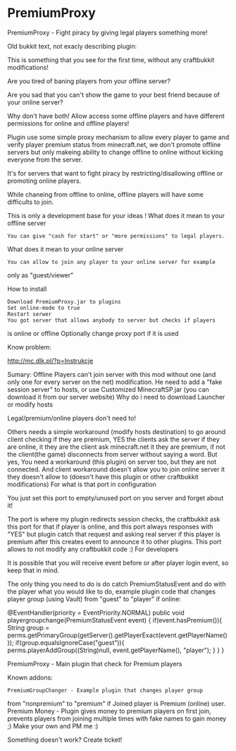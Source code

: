 PremiumProxy
============

PremiumProxy - Fight piracy by giving legal players something more!


Old bukkit text, not exacly describing plugin:

This is something that you see for the first time, without any
craftbukkit modifications!

Are you tired of baning players from your offline server?

Are you sad that you can't show the game to your best friend because of your online server?

Why don't have both! Allow access some offline players and have different
permissions for online and offline players!

Plugin use some simple proxy mechanism to allow every player to game
and verify player premium status from minecraft.net, we don't promote offline 
servers but only makeing ability to change offline to online without
kicking everyone from the server.

It's for servers that want to fight piracy by restricting/disallowing offline
 or promoting online players.

While chaneing from offline to online, offline players will have some 
difficults to join.

This is only a development base for your ideas !
What does it mean to your offline server

    You can give "cash for start" or "more permissions" to legal players.

What does it mean to your online server

    You can allow to join any player to your online server for example
only as "guest/viewer"

How to install

    Download PremiumProxy.jar to plugins
    Set online-mode to true
    Restart serwer
    You got server that allows anybody to server but checks if players
is online or offline
    Optionally change proxy port if it is used

Know problem:

http://mc.dlk.pl/?p=Instrukcje

Sumary: Offline Players can't join server with this mod without one
(and only one for every server on the net) modification. He need to
add a "fake session server" to hosts, or use Customized
MinecraftSP.jar (you can download it from our server website)
Why do i need to download Launcher or modify hosts

Legal/premium/online players don't need to!

Others needs a simple workaround (modify hosts destination) to go
around client checking if they are premium, YES the clients ask the
server if they are online, it they are the client ask minecraft.net it
they are premium, if not the client(the game) disconnects from server
without saying a word. But yes, You need a workaround (this plugin) on
server too, but they are not connected. And client workaround doesn't
allow you to join online server it they doesn't allow to (doesn't have
this plugin or other craftbukkit modifications)
For what is that port in configuration

You just set this port to empty/unused port on you server and forget about it!

The port is where my plugin redirects session checks, the craftbukkit
ask this port for that if player is online, and this port always
responses with "YES" but plugin catch that request and asking real
server if this player is premium after this creates event to announce
it to other plugins. This port allows to not modify any craftbukkit
code :)
For developers

It is possible that you will receive event before or after player
login event, so keep that in mind.

The only thing you need to do is do catch PremiumStatusEvent and do
with the player what you would like to do, example plugin code that
changes player group (using Vault) from "guest" to "player" if online:

@EventHandler(priority = EventPriority.NORMAL)
public void playergroupchange(PremiumStatusEvent event) {
 if(event.hasPremium()){
  String group =
perms.getPrimaryGroup(getServer().getPlayerExact(event.getPlayerName()));
  if(group.equalsIgnoreCase("guest")){
   perms.playerAddGroup((String)null, event.getPlayerName(), "player");
  }
 }
}

PremiumProxy - Main plugin that check for Premium players

Known addons:

    PremiumGroupChanger - Example plugin that changes player group
from "nonpremium" to "premium" if Joined player is Premium (online)
user.
    Premium Money - Plugin gives money to premium players on first
join, prevents players from joining multiple times with fake names to
gain money ;)
    Make your own and PM me :)

Something doesn't work? Create ticket!